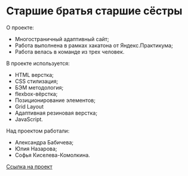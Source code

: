 # Старшие братья старшие сёстры
О проекте:
* Многостраничный адаптивный сайт;
* Работа выполнена в рамках хакатона от Яндекс.Практикума;
* Работа велась в команде из трех человек.

В проекте используется: 
* HTML верстка;
* CSS стилизация;
* БЭМ методология;
* flexbox-вёрстка;
* Позиционирование элементов;
* Grid Layout
* Адаптивная резиновая верстка;
* JavaScript.

Над проектом работали:
* Александра Бабичева;
* Юлия Назарова;
* Софья Киселева-Комолкина.

[Ссылка на проект](https://charity-project-bbbs.github.io/bbbs-project/)
